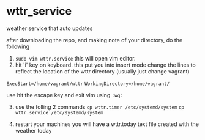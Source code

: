 # wttr_service
weather service that auto updates

after downloading the repo, and making note of your directory, do the following 
1. `sudo vim wttr.service`
this will open vim editor.
2. hit 'i' key on keyboard. this put you into insert mode
change the lines to reflect the location of the wttr directory (usually just change vagrant)

`ExecStart=/home/vagrant/wttr`
`WorkingDirectory=/home/vagrant/`

use hit the escape key and exit vim using `:wq:`

3. use the folling 2 commands
`cp wttr.timer /etc/systemd/system`
`cp wttr.service /etc/systemd/system`

4. restart your machines you will have a wttr.today text file created with the weather today
